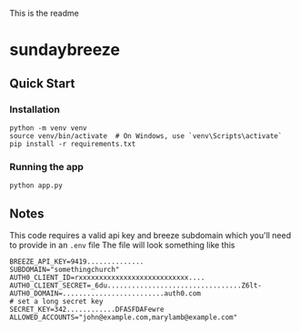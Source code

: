 This is the readme
# sundaybreeze

## Quick Start
### Installation
```
python -m venv venv
source venv/bin/activate  # On Windows, use `venv\Scripts\activate`
pip install -r requirements.txt
```
### Running the app
```
python app.py
```

## Notes

This code requires a valid api key and breeze subdomain which you'll need to provide in an `.env` file
The file will look something like this
```
BREEZE_API_KEY=9419..............
SUBDOMAIN="somethingchurch"
AUTH0_CLIENT_ID=rxxxxxxxxxxxxxxxxxxxxxxxxxxx....
AUTH0_CLIENT_SECRET=_6du.................................Z6lt-
AUTH0_DOMAIN=.........................auth0.com
# set a long secret key
SECRET_KEY=342............DFASFDAFewre
ALLOWED_ACCOUNTS="john@example.com,marylamb@example.com"
```